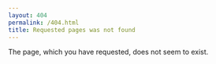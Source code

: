 ```yaml
---
layout: 404
permalink: /404.html
title: Requested pages was not found
---
```


The page, which you have requested, does not seem to exist.